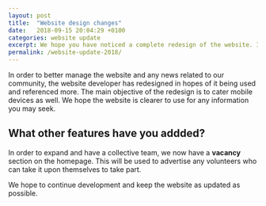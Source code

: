 ```yaml
---
layout: post
title:  "Website design changes"
date:   2018-09-15 20:04:29 +0100
categories: website update
excerpt: We hope you have noticed a complete redesign of the website. It should be clearer and easier to read our latest news and events.
permalink: /website-update-2018/
---
```

In order to better manage the website and any news related to our community, the website developer has redesigned in hopes of it being used and referenced more. The main objective of the redesign is to cater mobile devices as well. We hope the website is clearer to use for any information you may seek.

## What other features have you addded?
In order to expand and have a collective team, we now have a **vacancy** section on the homepage. This will be used to advertise any volunteers who can take it upon themselves to take part.

We hope to continue development and keep the website as updated as possible.